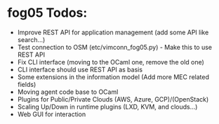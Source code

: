 # fog05 Todos:

- Improve REST API for application management (add some API like search...)
- Test connection to OSM (etc/vimconn_fog05.py) - Make this to use REST API
- Fix CLI interface (moving to the OCaml one, remove the old one)
- CLI interface should use REST API as basis
- Some extensions in the information model (Add more MEC related fields)
- Moving agent code base to OCaml
- Plugins for Public/Private Clouds (AWS, Azure, GCP)/(OpenStack)
- Scaling Up/Down in runtime plugins (LXD, KVM, and clouds...)
- Web GUI for interaction
